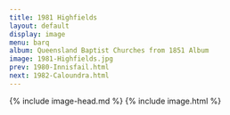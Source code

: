 ```yaml
---
title: 1981 Highfields
layout: default
display: image
menu: barq
album: Queensland Baptist Churches from 1851 Album
image: 1981-Highfields.jpg
prev: 1980-Innisfail.html
next: 1982-Caloundra.html
---
```

{% include image-head.md %}
{% include image.html %}